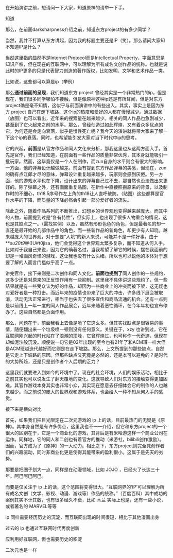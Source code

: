 在开始演讲之前，想请问一下大家，知道原神的请举一下手。

知道

那么，在前面darksharpness介绍之前，知道东方project的有多少同学？

当然，我并不打算从东方讲起，因为我的标题主要还是IP（笑）。那么请问大家知不知道IP是什么？

~~当然这里指的显然不是Internet Protocol~~而是Intellectual Property，字面意思是知识产权，但在现在的互联网中，可以理解为所有成名文创作品的统称。也就是说此时的IP更多的只是代表智力创造的著作版权，比如发明、文学和艺术作品一类。

比如说，这些都可以算是ip（举例）

那么**通过前面的呈现**，我们知道东方 project 曾经其实是一个非常热门的ip，但是现在，我们很多同学哪怕不接触，但是像原神这种ip还是有所耳闻，但是对东方project确是毫不知情，这似乎与前面演讲中的有些出入。其实，事实上是因为东方 project 自己在走下坡路，这个ip的热度和爱好的人都在慢慢减少。通过数据（放图）也可以看出，近年来的搜索量在越来越少。相关的同人作品也急剧减少，甚至到了它火起来之前的水平。那么，曾经创造过如此辉煌，又有着众多优点的它，为何还是会走向衰落，似乎是慢性死亡呢？我今天的演讲就将带大家来了解一下这个ip的衰落。同时，也希望能引发大家对当下时代中ip的思考。

它的兴起，**前面**是从官方作品和同人文化来分析，那我这里也从这两方面入手。首先是官作，我们已经知道，在前面有一些作品的质量非常优秀，其本身就能吸引一批玩家。然而，这毕竟仅是一个人在制作，而zun自身的水平则会有很大的影响。一方面，他的弹幕设计越做越差。前面有提到东方作品弹幕的美感，但现在，zun的确有点江郎才尽的意味，弹幕设计重复越来越多，玩家则会感到厌倦。另一方面，他的游戏水平也在下降，设计出来的弹幕自己过不去，那自然也没法做出来更好的。除了弹幕之外，还有画面重复贴图，在新作中直接照搬原来的背景，以及制作时的不细心，th18.5序号作左上角的th18让人直呼破防。（贴图）这些都算是官作水平的下降，而质量的下降必然会引起一部分爱好者的流失。

除此之外，随着作品系列的不断推出，幻想乡的世界观也变得越来越庞大。而其中的人物，前面提到过是“各有特性”，但实际上，也出现了很多人物重合的情况，这也是其缺点之一。（需找实例）以及，虽然有形形色色的角色，但是最著名的却一直还是最开始的几部作品中的角色，而一些新作品的新角色，却更少有人知晓。越来越庞大的世界观，对于想要“入坑”的新人来说，可能并不是一件好事。由于***su20t9*@()U#t0jisa，他们会觉得这个世界观太繁多复杂，而不知道从何入手。比如对于我自己来说，因为它的确著名过，当我希望了解它的时候，摆在我面前的却是一堆画风奇怪的游戏，这让我也没有什么头绪。所以也可以说他的本体对于想要了解的人而言门槛似乎高了一点。

讲完官作，接下来则是二次创作和同人文化。**前面也提到了**同人创作的一些规约，这多少还是对原来的正反馈作用有一些抑制。这里我不具体讲这些规约了，但一些结果就是有一些受众认为好的作品，却因为一些商业上的冲突而被下架，这无疑也对爱好者是一种打击。而近年来的疫情也带来了巨大的冲击，许多线下展会被取消，活动无法正常进行，相当于也失去了很多宣传和商品流通的机会。还有一点则是以前线上一年一度的同人作品展会，近年来随着恶性循环，在今年年初也宣布停办了。这些自然都是负面作用。

那么，问题在于，前面我看上去像是喷了它这么多。但其实找缺点是很容易的事情，随便翻出来一个垃圾喷一顿则没有任何意义。关键在于，xzy 也讲到过，它在互联网刚兴起的时代站在了浪潮的顶峰，它曾辉煌过，也可称作一代奇迹，但现在却如泥沙般沉没。顺便说一句它是02年出现的至今也有21年了和ACM班一样大但是ACM班越迭代越好而它则是在走下坡路。那么，上文所提到的那些缺点，自然是它走上下坡路的原因。但那些缺点又究竟是必然的，还是本可以避免的？是时代的大势所趋，还是只是创作者个人后期的乏力？

这里我们就要进入到如今的环境中了。现在的社会环境，人们的娱乐活动，相比于之前其实也可以说发生了翻天覆地的变化。这就导致人们对东方的接触变得更加困难。其官作游戏本身其实也非常小众，其实现在愿意去仔细体会它的制作的人也越来越少。而之前说的庞大的世界观和游戏体系，也会给人一种不知从何入手的感觉。

接下来是横向对比

首先，如果我们把目光限定在二次元游戏的 ip 上的话，目前最热门的无疑是《原神》。其本身自然是有许多优点，这里我也不一一介绍，但它和东方project的一个很大的区别在于，它是一个商业化的游戏，其背后是有米哈游这样一个商业公司在运作。同样地，它的同人和二创也有着官方的推动（米游社，bilibili创作激励）。因而，官方成为了《原神》的一大动力。相比之下，东方project则完全凭创作者们的兴趣驱动，同时非商业化更是使得其能带来的盈利很小。这属于是先天的劣势。

那要是把圈子划大一点，同样是在动漫领域，比如 JOJO ，已经火了长达三十年。阿巴阿巴阿巴。

而要是仅关注于 ip 上的话，这个范围将变得很大。“互联网界的‘IP’可以理解为所有成名文创（文学、影视、动漫、游戏等）作品的统称。”（百度百科）其中成功的案例其实不计其数，也有很多经久不衰，比如 木兰 实际上也是，还有一些小说，或者著名的 MARVEL等等



ip 同样需要经历历史的沉淀，而互联网出现的时间很短，相比于其他漫画出身



过去的 ip 也通过互联网时代再度创新



应利用好互联网，但也需要历史的积淀



二次元也是一样


